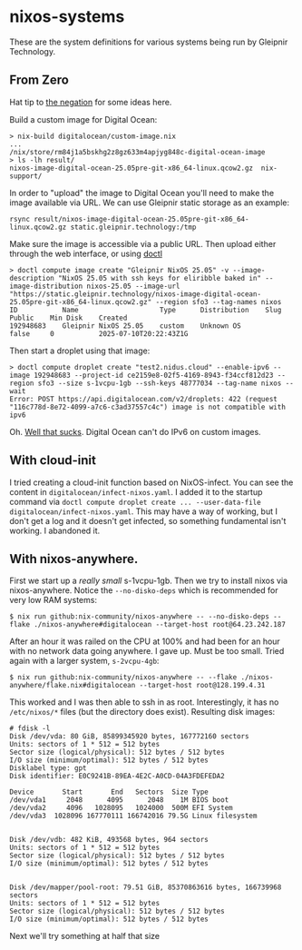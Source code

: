 # nixos-systems

These are the system definitions for various systems being run by Gleipnir Technology.

## From Zero

Hat tip to [the negation](https://thenegation.com/posts/nixos-do-colmena/) for some ideas here.

Build a custom image for Digital Ocean:

```
> nix-build digitalocean/custom-image.nix
...
/nix/store/rm84j1a5bskhg2z8gz633m4apjyg848c-digital-ocean-image
> ls -lh result/
nixos-image-digital-ocean-25.05pre-git-x86_64-linux.qcow2.gz  nix-support/
```

In order to "upload" the image to Digital Ocean you'll need to make the image available via URL. We can use Gleipnir static storage as an example:

```
rsync result/nixos-image-digital-ocean-25.05pre-git-x86_64-linux.qcow2.gz static.gleipnir.technology:/tmp
```

Make sure the image is accessible via a public URL.
Then upload either through the web interface, or using [doctl](https://docs.digitalocean.com/reference/doctl/)

```
> doctl compute image create "Gleipnir NixOS 25.05" -v --image-description "NixOS 25.05 with ssh keys for eliribble baked in" --image-distribution nixos-25.05 --image-url "https://static.gleipnir.technology/nixos-image-digital-ocean-25.05pre-git-x86_64-linux.qcow2.gz" --region sfo3 --tag-names nixos
ID           Name                    Type      Distribution    Slug    Public    Min Disk    Created
192948683    Gleipnir NixOS 25.05    custom    Unknown OS              false     0           2025-07-10T20:22:43Z1G
```

Then start a droplet using that image:

```
> doctl compute droplet create "test2.nidus.cloud" --enable-ipv6 --image 192948683 --project-id ce2159e8-02f5-4169-8943-f34ccf812d23 --region sfo3 --size s-1vcpu-1gb --ssh-keys 48777034 --tag-name nixos --wait
Error: POST https://api.digitalocean.com/v2/droplets: 422 (request "116c778d-8e72-4099-a7c6-c3ad37557c4c") image is not compatible with ipv6
```

Oh. [Well that sucks](https://docs.digitalocean.com/products/custom-images/details/limits/). Digital Ocean can't do IPv6 on custom images.

## With cloud-init

I tried creating a cloud-init function based on NixOS-infect. You can see the content in `digitalocean/infect-nixos.yaml`. I added it to the startup command via `doctl compute droplet create ... --user-data-file digitalocean/infect-nixos.yaml`. This may have a way of working, but I don't get a log and it doesn't get infected, so something fundamental isn't working. I abandoned it.

## With nixos-anywhere.

First we start up a _really small_ s-1vcpu-1gb. Then we try to install nixos via nixos-anywhere. Notice the `--no-disko-deps` which is recommended for very low RAM systems:

```
$ nix run github:nix-community/nixos-anywhere -- --no-disko-deps --flake ./nixos-anywhere#digitalocean --target-host root@64.23.242.187
```

After an hour it was railed on the CPU at 100% and had been for an hour with no network data going anywhere. I gave up. Must be too small. Tried again with a larger system, `s-2vcpu-4gb`:

```
$ nix run github:nix-community/nixos-anywhere -- --flake ./nixos-anywhere/flake.nix#digitalocean --target-host root@128.199.4.31
```

This worked and I was then able to ssh in as root. Interestingly, it has no `/etc/nixos/*` files (but the directory does exist). Resulting disk images:

```
# fdisk -l
Disk /dev/vda: 80 GiB, 85899345920 bytes, 167772160 sectors
Units: sectors of 1 * 512 = 512 bytes
Sector size (logical/physical): 512 bytes / 512 bytes
I/O size (minimum/optimal): 512 bytes / 512 bytes
Disklabel type: gpt
Disk identifier: E0C9241B-89EA-4E2C-A0CD-04A3FDEFEDA2

Device       Start       End   Sectors  Size Type
/dev/vda1     2048      4095      2048    1M BIOS boot
/dev/vda2     4096   1028095   1024000  500M EFI System
/dev/vda3  1028096 167770111 166742016 79.5G Linux filesystem


Disk /dev/vdb: 482 KiB, 493568 bytes, 964 sectors
Units: sectors of 1 * 512 = 512 bytes
Sector size (logical/physical): 512 bytes / 512 bytes
I/O size (minimum/optimal): 512 bytes / 512 bytes


Disk /dev/mapper/pool-root: 79.51 GiB, 85370863616 bytes, 166739968 sectors
Units: sectors of 1 * 512 = 512 bytes
Sector size (logical/physical): 512 bytes / 512 bytes
I/O size (minimum/optimal): 512 bytes / 512 bytes
```

Next we'll try something at half that size
